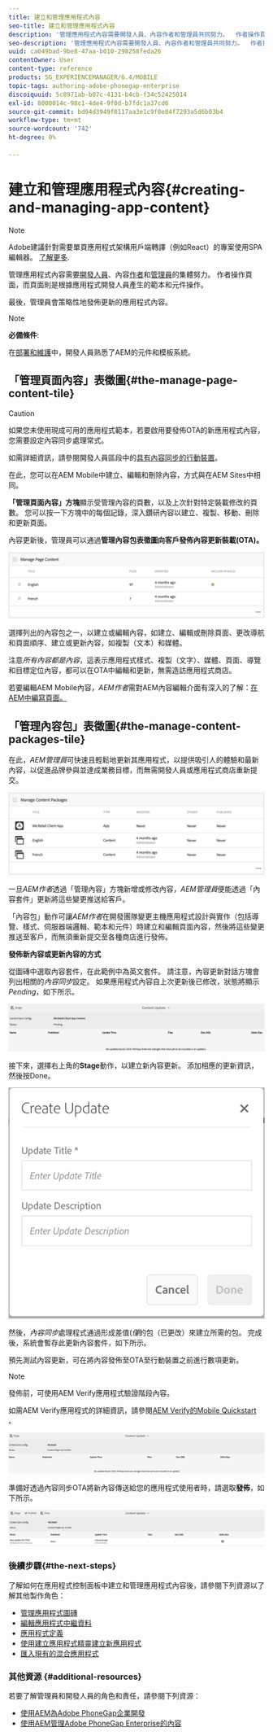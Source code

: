 ```yaml
---
title: 建立和管理應用程式內容
seo-title: 建立和管理應用程式內容
description: '管理應用程式內容需要開發人員、內容作者和管理員共同努力。  作者操作頁面，而頁面則是根據應用程式開發人員產生的範本和元件操作。  '
seo-description: '管理應用程式內容需要開發人員、內容作者和管理員共同努力。  作者操作頁面，而頁面則是根據應用程式開發人員產生的範本和元件操作。  '
uuid: ca049bad-9be8-47aa-b010-298258feda26
contentOwner: User
content-type: reference
products: SG_EXPERIENCEMANAGER/6.4/MOBILE
topic-tags: authoring-adobe-phonegap-enterprise
discoiquuid: 5c8971ab-b07c-4131-b4cb-f34c52425014
exl-id: 8000014c-98c1-4de4-9f0d-b7fdc1a37cd6
source-git-commit: bd94d3949f0117aa3e1c9f0e84f7293a5d6b03b4
workflow-type: tm+mt
source-wordcount: '742'
ht-degree: 0%

---
```


# 建立和管理應用程式內容{#creating-and-managing-app-content}

>[!NOTE]
>
>Adobe建議針對需要單頁應用程式架構用戶端轉譯（例如React）的專案使用SPA編輯器。 [了解更多](/help/sites-developing/spa-overview.md).

管理應用程式內容需要[開發人員](#developer)、內容[作者](#author)和[管理員](#administrator)的集體努力。 作者操作頁面，而頁面則是根據應用程式開發人員產生的範本和元件操作。

最後，管理員會策略性地發佈更新的應用程式內容。

>[!NOTE]
>
>**必備條件**:
>
>在[部署和維護](/help/sites-deploying/deploy.md)中，開發人員熟悉了AEM的元件和模板系統。

## 「管理頁面內容」表徵圖{#the-manage-page-content-tile}

>[!CAUTION]
>
>如果您未使用現成可用的應用程式範本，若要啟用要發佈OTA的新應用程式內容，您需要設定內容同步處理常式。
>
>如需詳細資訊，請參閱開發人員區段中的[具有內容同步的行動裝置](/help/mobile/phonegap-contentsync.md)。

在此，您可以在AEM Mobile中建立、編輯和刪除內容，方式與在AEM Sites中相同。

**「管理頁面內容」方塊**&#x200B;顯示受管理內容的頁數，以及上次針對特定裝載修改的頁數。 您可以按一下方塊中的每個記錄，深入鑽研內容以建立、複製、移動、刪除和更新頁面。

內容更新後，管理員可以通過&#x200B;**管理內容包表徵圖向客戶發佈內容更新裝載(OTA)。**

![chlimage_1-161](assets/chlimage_1-161.png)

選擇列出的內容包之一，以建立或編輯內容，如建立、編輯或刪除頁面、更改導航和頁面順序、建立或更新內容，如複製（文本）和媒體。

注意&#x200B;*所有內容都是內容*，這表示應用程式樣式、複製（文字）、媒體、頁面、導覽和目標定位內容，都可以在OTA中編輯和更新，無需造訪應用程式商店。

若要編輯AEM Mobile內容，*AEM作者*需對AEM內容編輯介面有深入的了解：[在AEM中編寫頁面。](/help/sites-authoring/qg-page-authoring.md)

## 「管理內容包」表徵圖{#the-manage-content-packages-tile}

在此，*AEM管理員*&#x200B;可快速且輕鬆地更新其應用程式，以提供吸引人的體驗和最新內容，以促進品牌參與並達成業務目標，而無需開發人員或應用程式商店重新提交。

![chlimage_1-162](assets/chlimage_1-162.png)

一旦&#x200B;*AEM作者*&#x200B;透過「管理內容」方塊新增或修改內容，*AEM管理員*&#x200B;便能透過「內容套件」更新將這些變更推送給客戶。

「內容包」動作可讓&#x200B;*AEM作者*&#x200B;在開發團隊變更主機應用程式設計與實作（包括導覽、樣式、伺服器端邏輯、範本和元件）時建立和編輯頁面內容，然後將這些變更推送至客戶，而無須重新提交至各種商店進行發佈。

**發佈新內容或更新內容的方式**

從圖磚中選取內容套件，在此範例中為英文套件。 請注意，內容更新對話方塊會列出相關的&#x200B;*內容同步*&#x200B;設定。 如果應用程式內容自上次更新後已修改，狀態將顯示&#x200B;*Pending*，如下所示。

![chlimage_1-163](assets/chlimage_1-163.png)

接下來，選擇右上角的&#x200B;**Stage**&#x200B;動作，以建立新內容更新。 添加相應的更新資訊，然後按Done。

![chlimage_1-164](assets/chlimage_1-164.png)

然後，*內容同步*&#x200B;處理程式通過形成差值(*僅*&#x200B;的包（已更改）來建立所需的包。 完成後，系統會暫存此更新內容套件，如下所示。

預先測試內容更新，可在將內容發佈至OTA至行動裝置之前進行數項更新。

>[!NOTE]
>
>發佈前，可使用AEM Verify應用程式驗證階段內容。
>
>如需AEM Verify應用程式的詳細資訊，請參閱[AEM Verify的Mobile Quickstart](/help/mobile/phonegap-mobile-quickstart.md) 。

![chlimage_1-165](assets/chlimage_1-165.png)

準備好透過內容同步OTA將新內容傳送給您的應用程式使用者時，請選取&#x200B;**發佈**，如下所示。

![chlimage_1-166](assets/chlimage_1-166.png)

### 後續步驟{#the-next-steps}

了解如何在應用程式控制面板中建立和管理應用程式內容後，請參閱下列資源以了解其他製作角色：

* [管理應用程式圖磚](/help/mobile/phonegap-app-details-tile.md)
* [編輯應用程式中繼資料](/help/mobile/phonegap-editmetadata.md)
* [應用程式定義](/help/mobile/phonegap-app-definitions.md)
* [使用建立應用程式精靈建立新應用程式](/help/mobile/phonegap-create-new-app.md)
* [匯入現有的混合應用程式](/help/mobile/phonegap-adding-content-to-imported-app.md)

### 其他資源 {#additional-resources}

若要了解管理員和開發人員的角色和責任，請參閱下列資源：

* [使用AEM為Adobe PhoneGap企業開發](/help/mobile/developing-in-phonegap.md)
* [使用AEM管理Adobe PhoneGap Enterprise的內容](/help/mobile/administer-phonegap.md)
